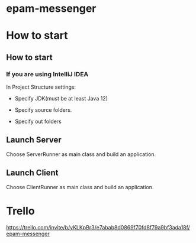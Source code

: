 # epam-messenger
# How to start
## How to start
### If you are using IntelliJ IDEA
In Project Structure settings:

- Specify JDK(must be at least Java 12)

- Specify source folders.

- Specify out folders
## Launch Server
Choose ServerRunner as main class and build an application.
## Launch Client
Choose ClientRunner as main class and build an application.
# Trello
https://trello.com/invite/b/yKLKpBr3/e7abab8d0869f70fd8f79a9bf3ada18f/epam-messenger
